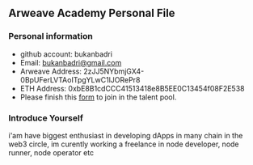 ## Arweave Academy Personal File

### Personal information

- github account: bukanbadri
- Email: bukanbadri@gmail.com
- Arweave Address: 2zJJ5NYbmjGX4-0BpUFerLVTAoITpgYLwC1lJORePr8
- ETH Address: 0xbE8B1cdCCC41513418e8B5EE0C13454f08F2E538
- Please finish this [form](https://docs.google.com/forms/d/e/1FAIpQLSfWA5fIIcBgmRppm3jNz5vmf9Mai_QMVil-2pO4r7YKn_Zhtw/viewform?usp=sf_link) to join in the talent pool.

### Introduce Yourself
 i'am have biggest enthusiast in developing dApps in many chain in the web3 circle, im curently working a freelance in node developer, node runner, node operator etc